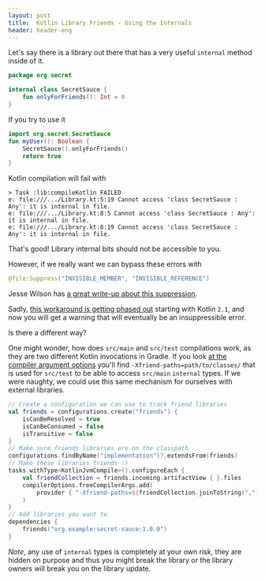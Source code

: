 ```yaml
---
layout: post
title:  Kotlin Library Friends - Using the Internals
header: header-eng
---
```


Let's say there is a library out there that has a very useful `internal` method inside of it.

```kotlin
package org.secret

internal class SecretSauce {
    fun onlyForFriends(): Int = 0
}
```

If you try to use it
```kotlin
import org.secret.SecretSauce
fun myUser(): Boolean {
    SecretSauce().onlyForFriends()
    return true
}
```

Kotlin compilation will fail with
```
> Task :lib:compileKotlin FAILED
e: file:///.../Library.kt:5:19 Cannot access 'class SecretSauce : Any': it is internal in file.
e: file:///.../Library.kt:8:5 Cannot access 'class SecretSauce : Any': it is internal in file.
e: file:///.../Library.kt:8:19 Cannot access 'class SecretSauce : Any': it is internal in file.
```

That's good! Library internal bits should not be accessible to you.

However, if we really want we can bypass these errors with
```kotlin
@file:Suppress("INVISIBLE_MEMBER", "INVISIBLE_REFERENCE")
```
Jesse Wilson has [a great write-up about this suppression](https://publicobject.com/2024/01/30/internal-visibility/).

Sadly, [this workaround is getting phased out](https://youtrack.jetbrains.com/issue/KT-60866) starting with
Kotlin `2.1`, and now you will get a warning that will eventually be an insuppressible error.

Is there a different way?

One might wonder, how does `src/main` and `src/test` compilations work, as they are two different Kotlin invocations in
Gradle. If you look [at the compiler argument options](https://github.com/JetBrains/kotlin/blob/2.1.0/compiler/cli/cli-common/src/org/jetbrains/kotlin/cli/common/arguments/K2JVMCompilerArguments.kt#L520)
you'll find `-Xfriend-paths=path/to/classes/` that is used for `src/test` to be able to access `src/main` `internal`
types. If we were naughty, we could use this same mechanism for ourselves with external libraries.

```kotlin
// Create a configuration we can use to track friend libraries
val friends = configurations.create("friends") {
    isCanBeResolved = true
    isCanBeConsumed = false
    isTransitive = false
}
// Make sure friends libraries are on the classpath
configurations.findByName("implementation")?.extendsFrom(friends)
// Make these libraries friends :) 
tasks.withType<KotlinJvmCompile>().configureEach {
    val friendCollection = friends.incoming.artifactView { }.files
    compilerOptions.freeCompilerArgs.add(
        provider { "-Xfriend-paths=${friendCollection.joinToString(",")}"}
    )
}
// Add libraries you want to 
dependencies {
    friends("org.example:secret-sauce:1.0.0")
}
```

*Note*, any use of `internal` types is completely at your own risk, they are hidden on purpose and thus you might break
the library or the library owners will break you on the library update.
